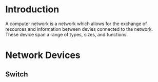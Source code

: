 # Introduction
A computer network is a network which allows for the exchange of resources and information between devies connected to the network. These device span a range of types, sizes, and functions. 

# Network Devices
## Switch
